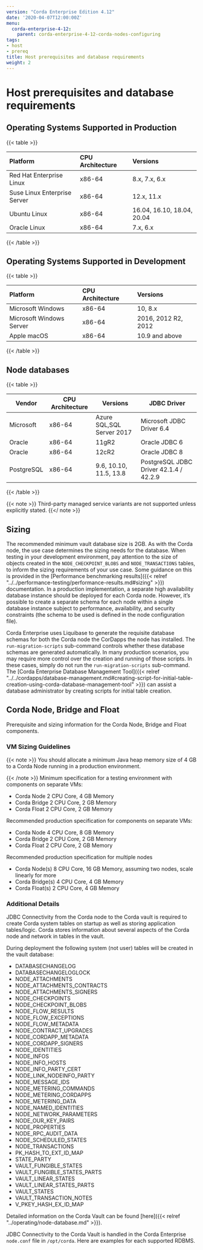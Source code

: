 ```yaml
---
version: "Corda Enterprise Edition 4.12"
date: '2020-04-07T12:00:00Z'
menu:
  corda-enterprise-4-12:
    parent: corda-enterprise-4-12-corda-nodes-configuring
tags:
- host
- prereq
title: Host prerequisites and database requirements
weight: 2
---
```



# Host prerequisites and database requirements


## Operating Systems Supported in Production


{{< table >}}

|Platform|CPU Architecture|Versions|
|:---------------------------------------|:-----------------------|:--------------|
|Red Hat Enterprise Linux|x86-64|8.x, 7.x, 6.x|
|Suse Linux Enterprise Server|x86-64|12.x, 11.x|
|Ubuntu Linux|x86-64|16.04, 16.10, 18.04, 20.04|
|Oracle Linux|x86-64|7.x, 6.x|

{{< /table >}}


## Operating Systems Supported in Development


{{< table >}}

|Platform|CPU Architecture|Versions|
|:------------------|:--------------------|:-----------|
|Microsoft Windows|x86-64|10, 8.x|
|Microsoft Windows Server|x86-64|2016, 2012 R2, 2012|
|Apple macOS|x86-64|10.9 and above|

{{< /table >}}


## Node databases

{{< table >}}

|Vendor|CPU Architecture|Versions|JDBC Driver|
|-------------------------------|------------------|------------------|------------------------|
|Microsoft|x86-64|Azure SQL,SQL Server 2017|Microsoft JDBC Driver 6.4|
|Oracle|x86-64|11gR2|Oracle JDBC 6|
|Oracle|x86-64|12cR2|Oracle JDBC 8|
|PostgreSQL|x86-64|9.6, 10.10, 11.5, 13.8|PostgreSQL JDBC Driver 42.1.4 / 42.2.9|


{{< /table >}}

{{< note >}}
Third-party managed service variants are not supported unless explicitly stated.
{{</ note >}}

## Sizing

The recommended minimum vault database size is 2GB. As with the Corda node, the use case determines the sizing needs for the database. When testing in your development environment, pay attention to the size of objects created in the `NODE_CHECKPOINT_BLOBS` and `NODE_TRANSACTIONS` tables, to inform the sizing requirements of your use case. Some guidance on this is provided in the [Performance benchmarking results]({{< relref "../../performance-testing/performance-results.md#sizing" >}}) documentation. In a production implementation, a separate high availability database instance should be deployed for each Corda node. However, it’s possible to create a separate schema for each node within a single database instance subject to performance, availability, and security constraints (the schema to be used is defined in the node configuration file).

Corda Enterprise uses Liquibase to generate the requisite database schemas for both the Corda node the CorDapps the node has installed. The `run-migration-scripts` sub-command controls whether these database schemas are generated automatically. In many production scenarios, you may require more control over the creation and running of those scripts. In these cases, simply do not run the `run-migration-scripts` sub-command. The [Corda Enterprise Database Management Tool]({{< relref "../../cordapps/database-management.md#creating-script-for-initial-table-creation-using-corda-database-management-tool" >}}) can assist a database administrator by creating scripts for initial table creation.


## Corda Node, Bridge and Float

Prerequisite and sizing information for the Corda Node, Bridge and Float components.


### VM Sizing Guidelines

{{< note >}}
You should allocate a minimum Java heap memory size of 4 GB to a Corda Node running in a production environment.

{{< /note >}}
Minimum specification for a testing environment with components on separate VMs:


* Corda Node 2 CPU Core, 4 GB Memory
* Corda Bridge 2 CPU Core, 2 GB Memory
* Corda Float 2 CPU Core, 2 GB Memory

Recommended production specification for components on separate VMs:


* Corda Node 4 CPU Core, 8 GB Memory
* Corda Bridge 2 CPU Core, 2 GB Memory
* Corda Float 2 CPU Core, 2 GB Memory

Recommended production specification for multiple nodes


* Corda Node(s) 8 CPU Core, 16 GB Memory, assuming two nodes, scale linearly for more
* Corda Bridge(s) 4 CPU Core, 4 GB Memory
* Corda Float(s) 2 CPU Core, 4 GB Memory


### Additional Details

JDBC Connectivity from the Corda node to the Corda vault is required to create Corda system tables on startup as well as storing application tables/logic. Corda stores information about several aspects of the Corda node and network in tables in the vault.

During deployment the following system (not user) tables will be created in the vault database:


* DATABASECHANGELOG
* DATABASECHANGELOGLOCK
* NODE_ATTACHMENTS
* NODE_ATTACHMENTS_CONTRACTS
* NODE_ATTACHMENTS_SIGNERS
* NODE_CHECKPOINTS
* NODE_CHECKPOINT_BLOBS
* NODE_FLOW_RESULTS
* NODE_FLOW_EXCEPTIONS
* NODE_FLOW_METADATA
* NODE_CONTRACT_UPGRADES
* NODE_CORDAPP_METADATA
* NODE_CORDAPP_SIGNERS
* NODE_IDENTITIES
* NODE_INFOS
* NODE_INFO_HOSTS
* NODE_INFO_PARTY_CERT
* NODE_LINK_NODEINFO_PARTY
* NODE_MESSAGE_IDS
* NODE_METERING_COMMANDS
* NODE_METERING_CORDAPPS
* NODE_METERING_DATA
* NODE_NAMED_IDENTITIES
* NODE_NETWORK_PARAMETERS
* NODE_OUR_KEY_PAIRS
* NODE_PROPERTIES
* NODE_RPC_AUDIT_DATA
* NODE_SCHEDULED_STATES
* NODE_TRANSACTIONS
* PK_HASH_TO_EXT_ID_MAP
* STATE_PARTY
* VAULT_FUNGIBLE_STATES
* VAULT_FUNGIBLE_STATES_PARTS
* VAULT_LINEAR_STATES
* VAULT_LINEAR_STATES_PARTS
* VAULT_STATES
* VAULT_TRANSACTION_NOTES
* V_PKEY_HASH_EX_ID_MAP

Detailed information on the Corda Vault can be found [here]({{< relref "../operating/node-database.md" >}}).

JDBC Connectivity to the Corda Vault is handled in the Corda Enterprise `node.conf` file in `/opt/corda`. Here are examples for each supported RDBMS.
